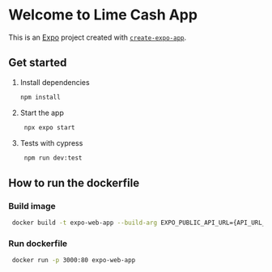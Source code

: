 # Welcome to Lime Cash App

This is an [Expo](https://expo.dev) project created with [`create-expo-app`](https://www.npmjs.com/package/create-expo-app).

## Get started

1. Install dependencies

   ```bash
   npm install
   ```

2. Start the app

   ```bash
    npx expo start
   ```

3. Tests with cypress

   ```bash
    npm run dev:test
   ```

## How to run the dockerfile

### Build image

```bash
 docker build -t expo-web-app --build-arg EXPO_PUBLIC_API_URL={API_URL_HERE} .
```

### Run dockerfile

```bash
 docker run -p 3000:80 expo-web-app
```
